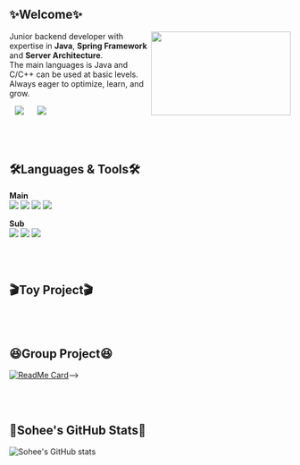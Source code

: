 <!-- <div align="center"> -->

## ✨Welcome✨
  <img align="right" src="https://github.com/user-attachments/assets/a21f5214-29cc-4874-85c0-d09c552c4db0" width="250" height="150">   
  
  Junior backend developer with expertise in **Java**, **Spring Framework** and **Server Architecture**.   
  The main languages is Java and C/C++ can be used at basic levels.    
  Always eager to optimize, learn, and grow.   





<a href="https://dev-sohee.tistory.com/">
<img src="http://img.shields.io/badge/-Tech%20Blog-03c65a?style=flat&logo=Bloglovin&link=https://dev-sohee.tistory.com/"
style="height : auto; margin-left : 10px; margin-right : 10px;"/></a>
<a href="https://www.linkedin.com/feed/">
<img src="https://img.shields.io/badge/-LinkedIn-blue?style=flat-square&logo=Linkedin&logoColor=white&link=https://www.linkedin.com/feed/"
style="height : auto; margin-left : 10px; margin-right : 10px;"/></a>


<br/>
<br/>
<br/>
<br/>



🛠Languages & Tools🛠
---
**Main**   
<img src="https://img.shields.io/badge/Java-007396?style=flat-square&logo=Java&logoColor=#007396"/></a>
<img src="https://img.shields.io/badge/Spring-6DB33F?style=flat-square&logo=Spring&logoColor=green"/></a>
<img src="https://img.shields.io/badge/mysql-f7f7f7?style=flat-square&logo=mysql&logoColor=black"/></a>
<img src="https://img.shields.io/badge/C-f6f644?style=flat-square&logo=C&logoColor=#00599C"/></a>

**Sub**   
<img src="https://img.shields.io/badge/C++-f6f644?style=flat-square&logo=C++&logoColor=#00599C"/></a>
<img src="https://img.shields.io/badge/MATLAB-007396?style=flat-square&logo=MATLAB&logoColor=#007396"/></a>
<img src="https://img.shields.io/badge/python-f6f644?style=flat-square&logo=python&logoColor=#007396"/></a>

<br/>
<br/>

🎬Toy Project🎬
---

<br/>
<br/>

😆Group Project😆
---
[![ReadMe Card](https://github-readme-stats.vercel.app/api/pin/?username=Dev-Sohee&repo=Python-AI&show_icons=true&theme=date_night)](https://github.com/Dev-Sohee/Python-AI.git)-->


<br/>
<br/>


💖Sohee's GitHub Stats💖
---
![Sohee's GitHub stats](https://github-readme-stats.vercel.app/api?username=Dev-Sohee&theme=dracula&show_icons=true)


<br/>
<br/>





<!--</div>-->
